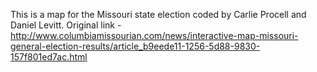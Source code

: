This is a map for the Missouri state election coded by Carlie Procell and Daniel Levitt.
Original link - http://www.columbiamissourian.com/news/interactive-map-missouri-general-election-results/article_b9eede11-1256-5d88-9830-157f801ed7ac.html